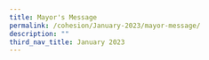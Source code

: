 ```yaml
---
title: Mayor's Message
permalink: /cohesion/January-2023/mayor-message/
description: ""
third_nav_title: January 2023
---
```

